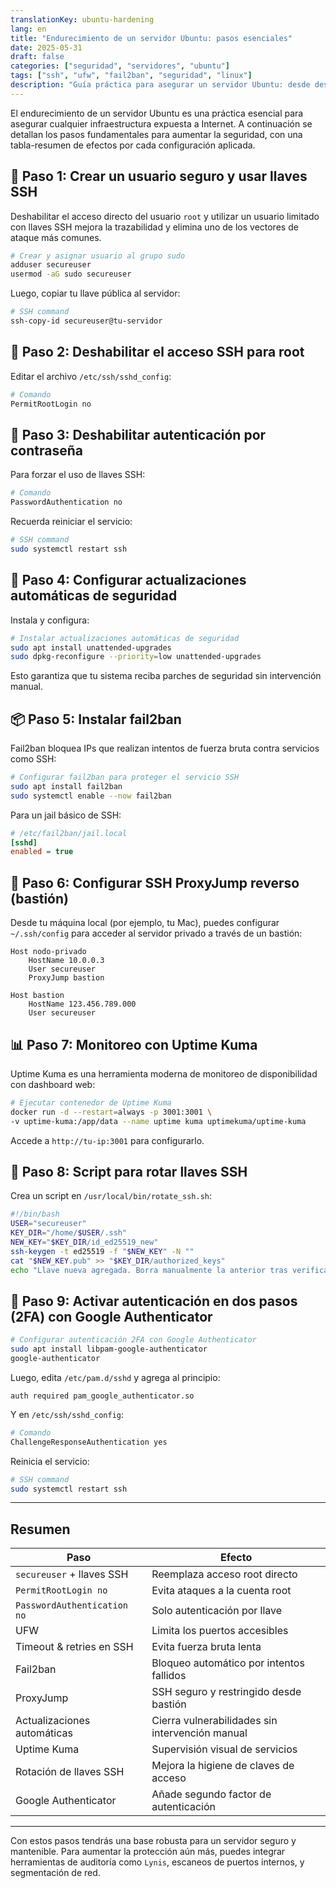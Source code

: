 ```yaml
---
translationKey: ubuntu-hardening
lang: en
title: "Endurecimiento de un servidor Ubuntu: pasos esenciales"
date: 2025-05-31
draft: false
categories: ["seguridad", "servidores", "ubuntu"]
tags: ["ssh", "ufw", "fail2ban", "seguridad", "linux"]
description: "Guía práctica para asegurar un servidor Ubuntu: desde deshabilitar el acceso root hasta configurar un ProxyJump reverso y autenticación en dos pasos."
---
```


El endurecimiento de un servidor Ubuntu es una práctica esencial para asegurar cualquier infraestructura expuesta a Internet. A continuación se detallan los pasos fundamentales para aumentar la seguridad, con una tabla-resumen de efectos por cada configuración aplicada.

## 🔐 Paso 1: Crear un usuario seguro y usar llaves SSH

Deshabilitar el acceso directo del usuario `root` y utilizar un usuario limitado con llaves SSH mejora la trazabilidad y elimina uno de los vectores de ataque más comunes.

```bash
# Crear y asignar usuario al grupo sudo
adduser secureuser
usermod -aG sudo secureuser
```

Luego, copiar tu llave pública al servidor:

```bash
# SSH command
ssh-copy-id secureuser@tu-servidor
```

## 🔐 Paso 2: Deshabilitar el acceso SSH para root

Editar el archivo `/etc/ssh/sshd_config`:

```bash
# Comando
PermitRootLogin no
```

## 🔐 Paso 3: Deshabilitar autenticación por contraseña

Para forzar el uso de llaves SSH:

```bash
# Comando
PasswordAuthentication no
```

Recuerda reiniciar el servicio:

```bash
# SSH command
sudo systemctl restart ssh
```

## 🔁 Paso 4: Configurar actualizaciones automáticas de seguridad

Instala y configura:

```bash
# Instalar actualizaciones automáticas de seguridad
sudo apt install unattended-upgrades
sudo dpkg-reconfigure --priority=low unattended-upgrades
```

Esto garantiza que tu sistema reciba parches de seguridad sin intervención manual.

## 📦 Paso 5: Instalar fail2ban

Fail2ban bloquea IPs que realizan intentos de fuerza bruta contra servicios como SSH:

```bash
# Configurar fail2ban para proteger el servicio SSH
sudo apt install fail2ban
sudo systemctl enable --now fail2ban
```

Para un jail básico de SSH:

```ini
# /etc/fail2ban/jail.local
[sshd]
enabled = true
```

## 🔄 Paso 6: Configurar SSH ProxyJump reverso (bastión)

Desde tu máquina local (por ejemplo, tu Mac), puedes configurar `~/.ssh/config` para acceder al servidor privado a través de un bastión:

```ssh
Host nodo-privado
    HostName 10.0.0.3
    User secureuser
    ProxyJump bastion

Host bastion
    HostName 123.456.789.000
    User secureuser
```

## 📊 Paso 7: Monitoreo con Uptime Kuma

Uptime Kuma es una herramienta moderna de monitoreo de disponibilidad con dashboard web:

```bash
# Ejecutar contenedor de Uptime Kuma
docker run -d --restart=always -p 3001:3001 \
-v uptime-kuma:/app/data --name uptime kuma uptimekuma/uptime-kuma
```

Accede a `http://tu-ip:3001` para configurarlo.

## 📜 Paso 8: Script para rotar llaves SSH

Crea un script en `/usr/local/bin/rotate_ssh.sh`:

```bash
#!/bin/bash
USER="secureuser"
KEY_DIR="/home/$USER/.ssh"
NEW_KEY="$KEY_DIR/id_ed25519_new"
ssh-keygen -t ed25519 -f "$NEW_KEY" -N ""
cat "$NEW_KEY.pub" >> "$KEY_DIR/authorized_keys"
echo "Llave nueva agregada. Borra manualmente la anterior tras verificar acceso."
```

## 🔐 Paso 9: Activar autenticación en dos pasos (2FA) con Google Authenticator

```bash
# Configurar autenticación 2FA con Google Authenticator
sudo apt install libpam-google-authenticator
google-authenticator
```

Luego, edita `/etc/pam.d/sshd` y agrega al principio:

```
auth required pam_google_authenticator.so
```

Y en `/etc/ssh/sshd_config`:

```bash
# Comando
ChallengeResponseAuthentication yes
```

Reinicia el servicio:

```bash
# SSH command
sudo systemctl restart ssh
```

---

## Resumen

| Paso                            | Efecto                                                     |
|---------------------------------|------------------------------------------------------------|
| `secureuser` + llaves SSH       | Reemplaza acceso root directo                              |
| `PermitRootLogin no`            | Evita ataques a la cuenta root                             |
| `PasswordAuthentication no`     | Solo autenticación por llave                               |
| UFW                             | Limita los puertos accesibles                              |
| Timeout & retries en SSH        | Evita fuerza bruta lenta                                   |
| Fail2ban                        | Bloqueo automático por intentos fallidos                   |
| ProxyJump                       | SSH seguro y restringido desde bastión                     |
| Actualizaciones automáticas     | Cierra vulnerabilidades sin intervención manual            |
| Uptime Kuma                     | Supervisión visual de servicios                            |
| Rotación de llaves SSH          | Mejora la higiene de claves de acceso                      |
| Google Authenticator            | Añade segundo factor de autenticación                      |

---

Con estos pasos tendrás una base robusta para un servidor seguro y mantenible. Para aumentar la protección aún más, puedes integrar herramientas de auditoría como `Lynis`, escaneos de puertos internos, y segmentación de red.